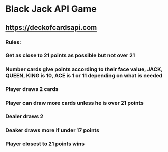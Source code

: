 # Black Jack API Game

## https://deckofcardsapi.com

### Rules:
### Get as close to 21 points as possible but not over 21
### Number cards give points according to their face value, JACK, QUEEN, KING is 10, ACE is 1 or 11 depending on what is needed
### Player draws 2 cards
### Player can draw more cards unless he is over 21 points
### Dealer draws 2
### Deaker draws more if under 17 points
### Player closest to 21 points wins
